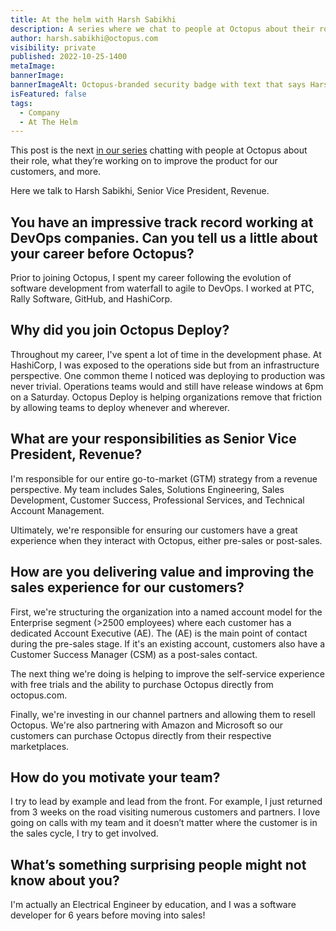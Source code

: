 ```yaml
---
title: At the helm with Harsh Sabikhi
description: A series where we chat to people at Octopus about their role, what they’re working on to improve the product, and more. Hear from Harsh Sabikhi, Senior Vice President, Revenue.
author: harsh.sabikhi@octopus.com
visibility: private
published: 2022-10-25-1400
metaImage: 
bannerImage: 
bannerImageAlt: Octopus-branded security badge with text that says Harsh Sabikhi, Senior Vice President, Revenue, above the silhouette of a man.
isFeatured: false
tags: 
  - Company
  - At The Helm
---
```


This post is the next [in our series](https://octopus.com/blog/tag/At%20The%20Helm) chatting with people at Octopus about their role, what they’re working on to improve the product for our customers, and more.

Here we talk to Harsh Sabikhi, Senior Vice President, Revenue.

## You have an impressive track record working at DevOps companies. Can you tell us a little about your career before Octopus?

Prior to joining Octopus, I spent my career following the evolution of software development from waterfall to agile to DevOps. I worked at PTC, Rally Software, GitHub, and HashiCorp.

## Why did you join Octopus Deploy?

Throughout my career, I've spent a lot of time in the development phase.  At HashiCorp, I was exposed to the operations side but from an infrastructure perspective. One common theme I noticed was deploying to production was never trivial. Operations teams would and still have release windows at 6pm on a Saturday. Octopus Deploy is helping organizations remove that friction by allowing teams to deploy whenever and wherever.

## What are your responsibilities as Senior Vice President, Revenue? 

I'm responsible for our entire go-to-market (GTM) strategy from a revenue perspective. My team includes Sales, Solutions Engineering, Sales Development, Customer Success, Professional Services, and Technical Account Management. 

Ultimately, we're responsible for ensuring our customers have a great experience when they interact with Octopus, either pre-sales or post-sales.

## How are you delivering value and improving the sales experience for our customers?

First, we're structuring the organization into a named account model for the Enterprise segment (>2500 employees) where each customer has a dedicated Account Executive (AE). The (AE) is the main point of contact during the pre-sales stage.  If it's an existing account, customers also have a Customer Success Manager (CSM) as a post-sales contact.  

The next thing we're doing is helping to improve the self-service experience with free trials and the ability to purchase Octopus directly from octopus.com.  

Finally, we're investing in our channel partners and allowing them to resell Octopus. We're also partnering with Amazon and Microsoft so our customers can purchase Octopus directly from their respective marketplaces. 

## How do you motivate your team?

I try to lead by example and lead from the front. For example, I just returned from 3 weeks on the road visiting numerous customers and partners. I love going on calls with my team and it doesn’t matter where the customer is in the sales cycle, I try to get involved.

## What’s something surprising people might not know about you?

I'm actually an Electrical Engineer by education, and I was a software developer for 6 years before moving into sales!
